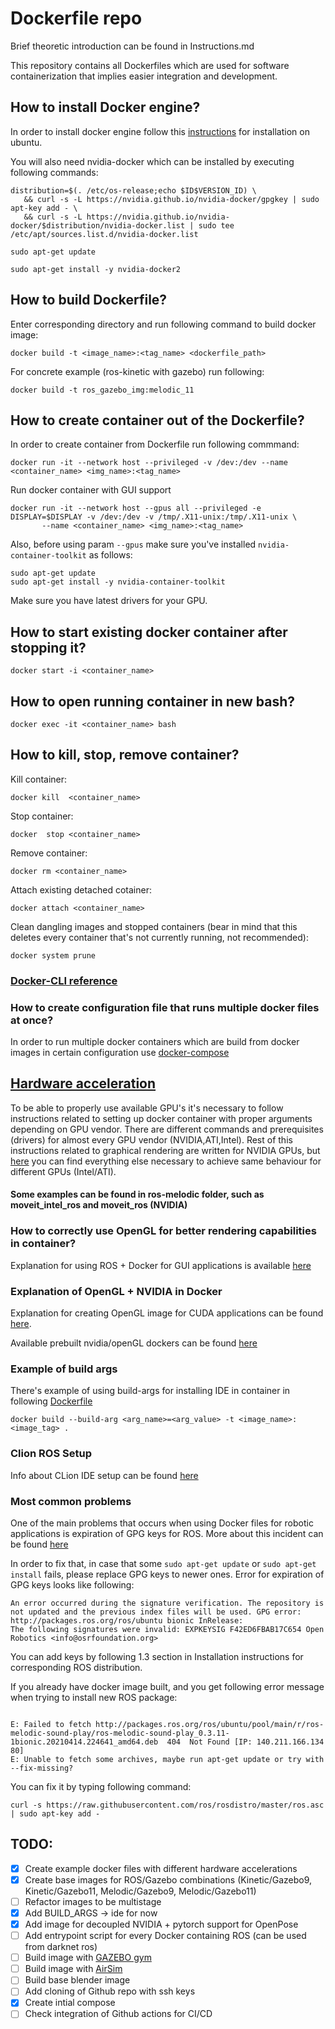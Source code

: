 # Dockerfile repo

Brief theoretic introduction can be found in Instructions.md

This repository contains all Dockerfiles which are used for software containerization that implies easier 
integration and development. 

## How to install Docker engine?

In order to install docker engine follow this [instructions](https://docs.docker.com/engine/install/ubuntu/) for installation on ubuntu. 

You will also need nvidia-docker which can be installed by executing following commands: 
```
distribution=$(. /etc/os-release;echo $ID$VERSION_ID) \
   && curl -s -L https://nvidia.github.io/nvidia-docker/gpgkey | sudo apt-key add - \
   && curl -s -L https://nvidia.github.io/nvidia-docker/$distribution/nvidia-docker.list | sudo tee /etc/apt/sources.list.d/nvidia-docker.list
```
```
sudo apt-get update
```
```
sudo apt-get install -y nvidia-docker2
```


## How to build Dockerfile? 

Enter corresponding directory and run following command to build docker image: 
```
docker build -t <image_name>:<tag_name> <dockerfile_path> 
```

For concrete example (ros-kinetic with gazebo) run following: 
```
docker build -t ros_gazebo_img:melodic_11
```

## How to create container out of the Dockerfile? 

In order to create container from Dockerfile run following commmand:
```
docker run -it --network host --privileged -v /dev:/dev --name <container_name> <img_name>:<tag_name> 
```

Run docker container with GUI support 
```
docker run -it --network host --gpus all --privileged -e DISPLAY=$DISPLAY -v /dev:/dev -v /tmp/.X11-unix:/tmp/.X11-unix \
       --name <container_name> <img_name>:<tag_name> 
```
Also, before using param `--gpus` make sure you've installed `nvidia-container-toolkit` as follows: 

```
sudo apt-get update
sudo apt-get install -y nvidia-container-toolkit
```
Make sure you have latest drivers for your GPU. 

## How to start existing docker container after stopping it? 
```
docker start -i <container_name> 
```

## How to open running container in new bash? 
```
docker exec -it <container_name> bash 
```

## How to kill, stop, remove container? 

Kill container: 
```
docker kill  <container_name> 
```

Stop container: 
```
docker  stop <container_name> 
```

Remove container: 
```
docker rm <container_name> 
```

Attach existing detached cotainer: 
```
docker attach <container_name> 
```

Clean dangling images and stopped containers (bear in mind that this deletes 
every container that's not currently running, not recommended): 
```
docker system prune 
```

### [Docker-CLI reference](https://docs.docker.com/engine/reference/commandline/build/)

### How to create configuration file that runs multiple docker files at once? 

In order to run multiple docker containers which are build from docker images in certain configuration 
use [docker-compose](https://docs.docker.com/compose/) 

## [Hardware acceleration](http://wiki.ros.org/docker/Tutorials/Hardware%20Acceleration)

To be able to properly use available GPU's it's necessary to follow instructions related to setting up docker 
container with proper arguments depending on GPU vendor. There are different commands and prerequisites (drivers) 
for almost every GPU vendor (NVIDIA,ATI,Intel). Rest of this instructions related to graphical rendering are written 
for NVIDIA GPUs, but  [here](http://wiki.ros.org/docker/Tutorials/Hardware%20Acceleration) you can find everything 
else necessary to achieve same behaviour for different GPUs (Intel/ATI). 

#### Some examples can be found in ros-melodic folder, such as moveit_intel_ros and moveit_ros (NVIDIA) 

### How to correctly use OpenGL for better rendering capabilities in container? 

Explanation for using ROS + Docker for GUI applications is available [here](http://wiki.ros.org/docker/Tutorials/GUI)

### Explanation of OpenGL + NVIDIA in Docker

Explanation for creating OpenGL image for CUDA applications can be found [here](https://medium.com/@benjamin.botto/opengl-and-cuda-applications-in-docker-af0eece000f1). 

Available prebuilt nvidia/openGL dockers can be found [here](https://medium.com/@benjamin.botto/opengl-and-cuda-applications-in-docker-af0eece000f1) 

### Example of build args 

There's example of using build-args for installing IDE in container in following [Dockerfile](https://github.com/larics/docker_files/blob/master/ros-melodic/moveit_ros/Dockerfile) 

```
docker build --build-arg <arg_name>=<arg_value> -t <image_name>:<image_tag> .
```

### Clion ROS Setup 

Info about CLion IDE setup can be found [here](https://www.jetbrains.com/help/clion/ros-setup-tutorial.html#launch-in-sourced)

### Most common problems 

One of the main problems that occurs when using Docker files for robotic applications is expiration of GPG keys for ROS. 
More about this incident can be found [here](https://discourse.ros.org/t/ros-gpg-key-expiration-incident/20669/)

In order to fix that, in case that some `sudo apt-get update` or `sudo apt-get install` fails, please replace GPG 
keys to newer ones. Error for expiration of GPG keys looks like following: 
```
An error occurred during the signature verification. The repository is not updated and the previous index files will be used. GPG error: http://packages.ros.org/ros/ubuntu bionic InRelease: 
The following signatures were invalid: EXPKEYSIG F42ED6FBAB17C654 Open Robotics <info@osrfoundation.org>
```

You can add keys by following 1.3 section in Installation instructions for corresponding ROS distribution. 

If you already have docker image built, and you get following error message when trying to install new ROS package: 
```

E: Failed to fetch http://packages.ros.org/ros/ubuntu/pool/main/r/ros-melodic-sound-play/ros-melodic-sound-play_0.3.11-1bionic.20210414.224641_amd64.deb  404  Not Found [IP: 140.211.166.134 80]
E: Unable to fetch some archives, maybe run apt-get update or try with --fix-missing?

```

You can fix it by typing following command: 
```
curl -s https://raw.githubusercontent.com/ros/rosdistro/master/ros.asc | sudo apt-key add -

```


## TODO: 

- [x] Create example docker files with different hardware accelerations 
- [x] Create base images for ROS/Gazebo combinations (Kinetic/Gazebo9, Kinetic/Gazebo11, Melodic/Gazebo9, Melodic/Gazebo11) 
- [ ] Refactor images to be multistage
- [x] Add BUILD_ARGS -> ide for now
- [x] Add image for decoupled NVIDIA + pytorch support for OpenPose
- [ ] Add entrypoint script for every Docker containing ROS (can be used from darknet ros) 
- [ ] Build image with [GAZEBO gym](https://github.com/erlerobot/gym-gazebo)  
- [ ] Build image with [AirSim](https://microsoft.github.io/AirSim/docker_ubuntu/) 
- [ ] Build base blender image 
- [ ] Add cloning of Github repo with ssh keys 
- [x] Create intial compose 
- [ ] Check integration of Github actions for CI/CD
